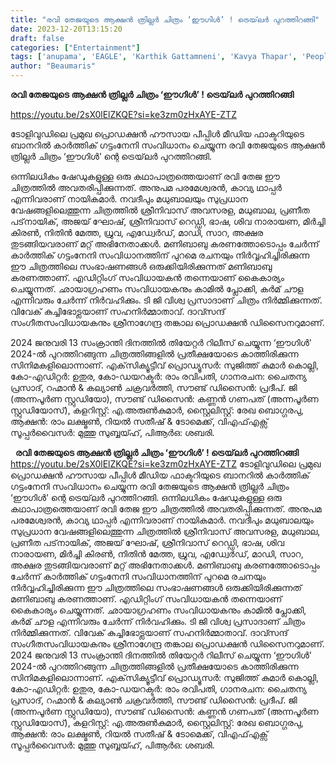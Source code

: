 ```yaml
---
title: "രവി തേജയുടെ ആക്ഷൻ ത്രില്ലർ ചിത്രം ‘ഈഗിൾ’ ! ട്രെയ്‌ലർ പുറത്തിറങ്ങി"
date: 2023-12-20T13:15:20
draft: false
categories: ["Entertainment"]
tags: ['anupama', 'EAGLE', 'Karthik Gattamneni', 'Kavya Thapar', 'People Media Factory', 'ravi teja', 'Trailer']
author: "Beaumaris"
---
```


<strong>രവി തേജയുടെ ആക്ഷൻ ത്രില്ലർ ചിത്രം ‘ഈഗിൾ’ ! ട്രെയ്‌ലർ പുറത്തിറങ്ങി</strong>

https://youtu.be/2sX0lElZKQE?si=ke3zm0zHxAYE-ZTZ

ടോളിവുഡിലെ പ്രമുഖ പ്രൊഡക്ഷൻ ഹൗസായ പീപ്പിൾ മീഡിയ ഫാക്ടറിയുടെ ബാനറിൽ കാർത്തിക് ഗട്ടംനേനി സംവിധാനം ചെയ്യുന്ന രവി തേജയുടെ ആക്ഷൻ ത്രില്ലർ ചിത്രം ‘ഈഗിൾ’ ന്റെ ട്രെയ്‌ലർ പുറത്തിറങ്ങി.

ഒന്നിലധികം ഷേഡുകളുള്ള ഒരു കഥാപാത്രത്തെയാണ് രവി തേജ ഈ ചിത്രത്തിൽ അവതരിപ്പിക്കുന്നത്. അനുപമ പരമേശ്വരൻ, കാവ്യ ഥാപ്പർ എന്നിവരാണ് നായികമാർ. നവദീപും മധുബാലയും സുപ്രധാന വേഷങ്ങളിലെത്തുന്ന ചിത്രത്തിൽ ശ്രീനിവാസ് അവസരള, മധുബാല, പ്രണീത പട്‌നായിക്, അജയ് ഘോഷ്, ശ്രീനിവാസ് റെഡ്ഡി, ഭാഷ, ശിവ നാരായണ, മിർച്ചി കിരൺ, നിതിൻ മേത്ത, ധ്രുവ, എഡ്വേർഡ്, മാഡി, സാറ, അക്ഷര തുടങ്ങിയവരാണ് മറ്റ് അഭിനേതാക്കൾ. മണിബാബു കരണത്തോടൊപ്പം ചേർന്ന് കാർത്തിക് ഗട്ടംനേനി സംവിധാനത്തിന് പുറമെ രചനയും നിർവ്വഹിച്ചിരിക്കുന്ന ഈ ചിത്രത്തിലെ സംഭാഷണങ്ങൾ ഒരുക്കിയിരിക്കുന്നത് മണിബാബു കരണത്താണ്. എഡിറ്റിംഗ് സംവിധായകൻ തന്നെയാണ് കൈകാര്യം ചെയ്യുന്നത്. ഛായാഗ്രഹണം സംവിധായകനും കാമിൽ പ്ലോക്കി, കർമ് ചൗള എന്നിവരും ചേർന്ന് നിർവഹിക്കും. ടി ജി വിശ്വ പ്രസാദാണ് ചിത്രം നിർമ്മിക്കുന്നത്. വിവേക് ​​കുച്ചിഭോട്ലയാണ് സഹനിർമ്മാതാവ്. ദാവ്സന്ദ് സംഗീതസംവിധായകനും ശ്രീനാഗേന്ദ്ര തങ്കാല പ്രൊഡക്ഷൻ ഡിസൈനറുമാണ്.

2024 ജനുവരി 13 സംക്രാന്തി ദിനത്തിൽ തിയേറ്റർ റിലീസ് ചെയ്യുന്ന ‘ഈഗിൾ’ 2024-ൽ പുറത്തിറങ്ങുന്ന ചിത്രത്തിങ്ങളിൽ പ്രതീക്ഷയോടെ കാത്തിരിക്കുന്ന സിനിമകളിലൊന്നാണ്. എക്‌സിക്യൂട്ടീവ് പ്രൊഡ്യൂസർ: സുജിത്ത് കുമാർ കൊല്ലി, കോ-എഡിറ്റർ: ഉതുര, കോ-ഡയറക്ടർ: രാം രവിപതി, ​ഗാനരചന: ചൈതന്യ പ്രസാദ്, റഹ്മാൻ &amp; കല്യാൺ ചക്രവർത്തി, സൗണ്ട് ഡിസൈൻ: പ്രദീപ്. ജി (അന്നപൂർണ സ്റ്റുഡിയോ), സൗണ്ട് ഡിസൈൻ: കണ്ണൻ ഗണപത് (അന്നപൂർണ സ്റ്റുഡിയോസ്), കളറിസ്റ്റ്: എ.അരുൺകുമാർ, സ്റ്റൈലിസ്റ്റ്: രേഖ ബൊഗ്ഗരപു, ആക്ഷൻ: രാം ലക്ഷ്മൺ, റിയൽ സതീഷ് &amp; ടോമെക്ക്, വിഎഫ്എക്സ് സൂപ്പർവൈസർ: മുത്തു സുബ്ബയ്ഹ്, പിആർഒ: ശബരി.

&nbsp;
**രവി തേജയുടെ ആക്ഷൻ ത്രില്ലർ ചിത്രം ‘ഈഗിൾ’ ! ട്രെയ്‌ലർ പുറത്തിറങ്ങി** https://youtu.be/2sX0lElZKQE?si=ke3zm0zHxAYE-ZTZ ടോളിവുഡിലെ പ്രമുഖ പ്രൊഡക്ഷൻ ഹൗസായ പീപ്പിൾ മീഡിയ ഫാക്ടറിയുടെ ബാനറിൽ കാർത്തിക് ഗട്ടംനേനി സംവിധാനം ചെയ്യുന്ന രവി തേജയുടെ ആക്ഷൻ ത്രില്ലർ ചിത്രം ‘ഈഗിൾ’ ന്റെ ട്രെയ്‌ലർ പുറത്തിറങ്ങി. ഒന്നിലധികം ഷേഡുകളുള്ള ഒരു കഥാപാത്രത്തെയാണ് രവി തേജ ഈ ചിത്രത്തിൽ അവതരിപ്പിക്കുന്നത്. അനുപമ പരമേശ്വരൻ, കാവ്യ ഥാപ്പർ എന്നിവരാണ് നായികമാർ. നവദീപും മധുബാലയും സുപ്രധാന വേഷങ്ങളിലെത്തുന്ന ചിത്രത്തിൽ ശ്രീനിവാസ് അവസരള, മധുബാല, പ്രണീത പട്‌നായിക്, അജയ് ഘോഷ്, ശ്രീനിവാസ് റെഡ്ഡി, ഭാഷ, ശിവ നാരായണ, മിർച്ചി കിരൺ, നിതിൻ മേത്ത, ധ്രുവ, എഡ്വേർഡ്, മാഡി, സാറ, അക്ഷര തുടങ്ങിയവരാണ് മറ്റ് അഭിനേതാക്കൾ. മണിബാബു കരണത്തോടൊപ്പം ചേർന്ന് കാർത്തിക് ഗട്ടംനേനി സംവിധാനത്തിന് പുറമെ രചനയും നിർവ്വഹിച്ചിരിക്കുന്ന ഈ ചിത്രത്തിലെ സംഭാഷണങ്ങൾ ഒരുക്കിയിരിക്കുന്നത് മണിബാബു കരണത്താണ്. എഡിറ്റിംഗ് സംവിധായകൻ തന്നെയാണ് കൈകാര്യം ചെയ്യുന്നത്. ഛായാഗ്രഹണം സംവിധായകനും കാമിൽ പ്ലോക്കി, കർമ് ചൗള എന്നിവരും ചേർന്ന് നിർവഹിക്കും. ടി ജി വിശ്വ പ്രസാദാണ് ചിത്രം നിർമ്മിക്കുന്നത്. വിവേക് ​​കുച്ചിഭോട്ലയാണ് സഹനിർമ്മാതാവ്. ദാവ്സന്ദ് സംഗീതസംവിധായകനും ശ്രീനാഗേന്ദ്ര തങ്കാല പ്രൊഡക്ഷൻ ഡിസൈനറുമാണ്. 2024 ജനുവരി 13 സംക്രാന്തി ദിനത്തിൽ തിയേറ്റർ റിലീസ് ചെയ്യുന്ന ‘ഈഗിൾ’ 2024-ൽ പുറത്തിറങ്ങുന്ന ചിത്രത്തിങ്ങളിൽ പ്രതീക്ഷയോടെ കാത്തിരിക്കുന്ന സിനിമകളിലൊന്നാണ്. എക്‌സിക്യൂട്ടീവ് പ്രൊഡ്യൂസർ: സുജിത്ത് കുമാർ കൊല്ലി, കോ-എഡിറ്റർ: ഉതുര, കോ-ഡയറക്ടർ: രാം രവിപതി, ​ഗാനരചന: ചൈതന്യ പ്രസാദ്, റഹ്മാൻ & കല്യാൺ ചക്രവർത്തി, സൗണ്ട് ഡിസൈൻ: പ്രദീപ്. ജി (അന്നപൂർണ സ്റ്റുഡിയോ), സൗണ്ട് ഡിസൈൻ: കണ്ണൻ ഗണപത് (അന്നപൂർണ സ്റ്റുഡിയോസ്), കളറിസ്റ്റ്: എ.അരുൺകുമാർ, സ്റ്റൈലിസ്റ്റ്: രേഖ ബൊഗ്ഗരപു, ആക്ഷൻ: രാം ലക്ഷ്മൺ, റിയൽ സതീഷ് & ടോമെക്ക്, വിഎഫ്എക്സ് സൂപ്പർവൈസർ: മുത്തു സുബ്ബയ്ഹ്, പിആർഒ: ശബരി. 
